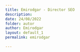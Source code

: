 ```yaml
---
title: Emirodgar - Director SEO
description: 
date: 24/08/2022
folder: autor
author: Emirodgar
layout: default_1
permalink: emirodgar
  
---
```

<!--stackedit_data:
eyJoaXN0b3J5IjpbMTc1MjU2MDEwOF19
-->